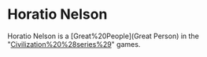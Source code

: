 # Horatio Nelson

Horatio Nelson is a [Great%20People](Great Person) in the "[Civilization%20%28series%29](Civilization)" games.
